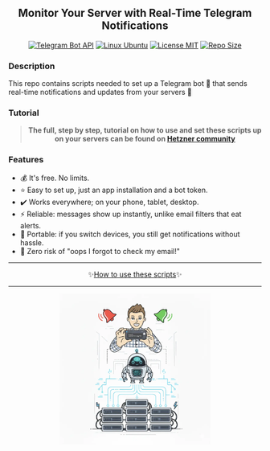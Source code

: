 <div align="center">
  <h2>Monitor Your Server with Real-Time Telegram Notifications</h2>
  <a href="#tutorial"><img alt="Telegram Bot API" src="https://img.shields.io/badge/Telegram-bot-blue?logo=telegram&labelColor=gray"></a>
  <a href="#tutorial"><img alt="Linux Ubuntu" src="https://img.shields.io/badge/Linux-Ubuntu-E95420?logo=ubuntu&logoColor=white"></a>
  <a href="https://github.com/ruvee-dev/server-monitoring-using-telegram-bot-101?tab=MIT-1-ov-file#readme"><img alt="License MIT" src="https://img.shields.io/badge/License-MIT-green.svg"></a>
  <a href="#description"><img alt="Repo Size" src="https://img.shields.io/github/repo-size/ruvee-dev/server-monitoring-using-telegram-bot-101"></a>
</div>  

### Description

This repo contains scripts needed to set up a Telegram bot 🤖 that sends real-time notifications and updates from your servers 🔔

### Tutorial

<div align="center">

<p style="background-color: green; color: white;">

> **The full, step by step, tutorial on how to use and set these scripts up on your servers can be found on <a href="https://community.hetzner.com/tutorials/server-monitoring-using-telegram-bot" target="_blank">Hetzner community</a>**

</p>

</div>  

### Features

* 💰 It's free. No limits.
* ⭐ Easy to set up, just an app installation and a bot token.
* ✔️ Works everywhere; on your phone, tablet, desktop.
* ⚡ Reliable: messages show up instantly, unlike email filters that eat alerts.
* 🧭 Portable: if you switch devices, you still get notifications without hassle.
* 🔔 Zero risk of "oops I forgot to check my email!"

<div align="center">

<hr>

</div>

<div align="center">

✨<a href="https://community.hetzner.com/tutorials/server-monitoring-using-telegram-bot" target="_blank">How to use these scripts</a>✨

</div>  

<div align="center">

<hr>

</div>

<div align="center">

<img alt="Monitor Your Server with Real-Time Telegram Notifications" src="images/main-shrinked-1000x1000.webp" width="300">

</div>